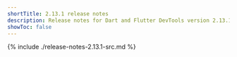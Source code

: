 ```yaml
---
shortTitle: 2.13.1 release notes
description: Release notes for Dart and Flutter DevTools version 2.13.1.
showToc: false
---
```


{% include ./release-notes-2.13.1-src.md %}
